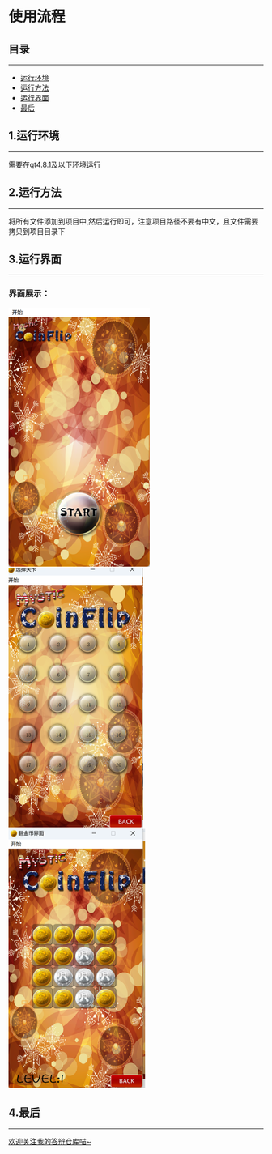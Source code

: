 

# 使用流程

## 目录
---
* [运行环境](#1.运行环境)
* [运行方法](#2.运行方法)
* [运行界面](#3.运行界面)
* [最后](#4.最后)









## 1.运行环境

---



需要在qt4.8.1及以下环境运行

## 2.运行方法

---



将所有文件添加到项目中,然后运行即可，注意项目路径不要有中文，且文件需要拷贝到项目目录下

## 3.运行界面

---



### 界面展示：


<img src="https://github.com/sorrymaker2111/Shit_CoinFilpGame/blob/main/image-20230717005543277.png?raw=true" style="zoom:50%;" />

<img src="https://github.com/sorrymaker2111/Shit_CoinFilpGame/blob/main/image-20230717005601776.png?raw=true" style="zoom:50%;" />

<img src="https://github.com/sorrymaker2111/Shit_CoinFilpGame/blob/main/image-20230717005617284.png?raw=true" style="zoom:50%;" />

## 4.最后

---

[欢迎关注我的答辩仓库喵~](https://github.com/sorrymaker2111)
